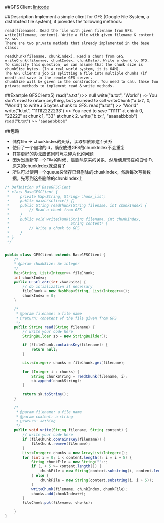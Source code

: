 ##GFS Client
[lintcode](https://www.lintcode.com/problem/gfs-client/description?source=ladder)

##Description
	Implement a simple client for GFS (Google File System, a distributed file system), it provides the following methods:

	read(filename). Read the file with given filename from GFS.
	write(filename, content). Write a file with given filename & content to GFS.
	There are two private methods that already implemented in the base class:

	readChunk(filename, chunkIndex). Read a chunk from GFS.
	writeChunk(filename, chunkIndex, chunkData). Write a chunk to GFS.
	To simplify this question, we can assume that the chunk size is chunkSize bytes. (In a real world system, it is 64M).
	The GFS Client's job is splitting a file into multiple chunks (if need) and save to the remote GFS server.
	chunkSize will be given in the constructor. You need to call these two private methods to implement read & write methods.

##Example
	GFSClient(5)
	read("a.txt")
	>> null
	write("a.txt", "World")
	>> You don't need to return anything, but you need to call writeChunk("a.txt", 0, "World") to write a 5 bytes chunk to GFS.
	read("a.txt")
	>> "World"
	write("b.txt", "111112222233")
	>> You need to save "11111" at chink 0, "22222" at chunk 1, "33" at chunk 2.
	write("b.txt", "aaaaabbbbb")
	read("b.txt")
	>> "aaaaabbbbb"


##思路
- 储存file -> chunkindex的关系，读取都依靠这个关系
- 使用了一个自增的id，确保放进GFS的chunkIndex不会重复
- 其实更好的办法应该同时解决碎片化的问题
- 因为当重新写一个File的时候，是删除原来的关系，然后使用现在的自增ID，原来的chunkIndex就浪费了
- 所以可以使用一个queue来储存已经删除的chunkIndex，然后每次写新数据，先写到这些删除的chunkIndex上


```java
/* Definition of BaseGFSClient
 * class BaseGFSClient {
 *     private Map<String, String> chunk_list;
 *     public BaseGFSClient() {}
 *     public String readChunk(String filename, int chunkIndex) {
 *         // Read a chunk from GFS
 *     }
 *     public void writeChunk(String filename, int chunkIndex,
 *                            String content) {
 *         // Write a chunk to GFS
 *     }
 * }
 */


public class GFSClient extends BaseGFSClient {
    /*
    * @param chunkSize: An integer
    */
    Map<String, List<Integer>> fileChunk;
    int chunkIndex;
    public GFSClient(int chunkSize) {
        // do intialization if necessary
        fileChunk = new HashMap<String, List<Integer>>();
        chunkIndex = 0;
    }

    /*
     * @param filename: a file name
     * @return: conetent of the file given from GFS
     */
    public String read(String filename) {
        // write your code here
        StringBuilder sb = new StringBuilder();

        if (!fileChunk.containsKey(filename)) {
            return null;
        }

        List<Integer> chunks = fileChunk.get(filename);

        for (Integer i : chunks) {
            String chunkString = readChunk(filename, i);
            sb.append(chunkString);
        }

        return sb.toString();
    }

    /*
     * @param filename: a file name
     * @param content: a string
     * @return: nothing
     */
    public void write(String filename, String content) {
        // write your code here
        if (fileChunk.containsKey(filename)) {
            fileChunk.remove(filename);
        }
        List<Integer> chunks = new ArrayList<Integer>();
        for (int i = 0; i < content.length(); i = i + 5) {
            String chunkFile = new String("");;
            if (i + 5 >= content.length()) {
                chunkFile = new String(content.substring(i, content.length()));
            } else {
                chunkFile = new String(content.substring(i, i + 5));
            }
            writeChunk(filename, chunkIndex, chunkFile);
            chunks.add(chunkIndex++);
        }
        fileChunk.put(filename, chunks);

    }
}
```
